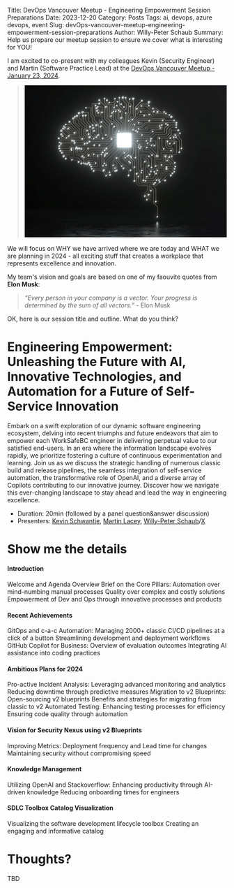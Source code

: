 Title: DevOps Vancouver Meetup - Engineering Empowerment Session Preparations
Date: 2023-12-20
Category: Posts 
Tags: ai, devops, azure devops, event
Slug: devOps-vancouver-meetup-engineering-empowerment-session-preparations
Author: Willy-Peter Schaub
Summary: Help us prepare our meetup session to ensure we cover what is interesting for YOU!

I am excited to co-present with my colleagues Kevin (Security Engineer) and Martin (Software Practice Lead) at the [DevOps Vancouver Meetup - January 23, 2024](https://www.meetup.com/devops-vancouver-bc-canada/events/297957063/). 

> ![Dojo](../images/devOps-vancouver-meetup-engineering-empowerment-session-preparations-1.png)

We will focus on WHY we have arrived where we are today and WHAT we are planning in 2024 - all exciting stuff that creates a workplace that represents excellence and innovation.

My team's vision and goals are based on one of my faouvite quotes from **Elon Musk**: 

>
> _“Every person in your company is a vector. Your progress is determined by the sum of all vectors.”_ - Elon Musk
>

OK, here is our session title and outline. What do you think?

# Engineering Empowerment: Unleashing the Future with AI, Innovative Technologies, and Automation for a Future of Self-Service Innovation

Embark on a swift exploration of our dynamic software engineering ecosystem, delving into recent triumphs and future endeavors that aim to empower each WorkSafeBC engineer in delivering perpetual value to our satisfied end-users. In an era where the information landscape evolves rapidly, we prioritize fostering a culture of continuous experimentation and learning. Join us as we discuss the strategic handling of numerous classic build and release pipelines, the seamless integration of self-service automation, the transformative role of OpenAI, and a diverse array of Copilots contributing to our innovative journey. Discover how we navigate this ever-changing landscape to stay ahead and lead the way in engineering excellence.

- Duration: 20min (followed by a panel question&answer discussion)
- Presenters: [Kevin Schwantje](), [Martin Lacey](https://www.linkedin.com/in/martinmlacey), [Willy-Peter Schaub](https://www.linkedin.com/in/wpschaub)/[X](https://twitter.com/wpschaub)

# Show me the details

#### Introduction

Welcome and Agenda Overview
Brief on the Core Pillars:
Automation over mind-numbing manual processes
Quality over complex and costly solutions
Empowerment of Dev and Ops through innovative processes and products

#### Recent Achievements

GitOps and c-a-c Automation:
Managing 2000+ classic CI/CD pipelines at a click of a button
Streamlining development and deployment workflows
GitHub Copilot for Business:
Overview of evaluation outcomes
Integrating AI assistance into coding practices

#### Ambitious Plans for 2024

Pro-active Incident Analysis:
Leveraging advanced monitoring and analytics
Reducing downtime through predictive measures
Migration to v2 Blueprints:
Open-sourcing v2 blueprints
Benefits and strategies for migrating from classic to v2
Automated Testing:
Enhancing testing processes for efficiency
Ensuring code quality through automation

#### Vision for Security Nexus using v2 Blueprints

Improving Metrics:
Deployment frequency and Lead time for changes
Maintaining security without compromising speed

#### Knowledge Management

Utilizing OpenAI and Stackoverflow:
Enhancing productivity through AI-driven knowledge
Reducing onboarding times for engineers

#### SDLC Toolbox Catalog Visualization

Visualizing the software development lifecycle toolbox
Creating an engaging and informative catalog

# Thoughts?

TBD